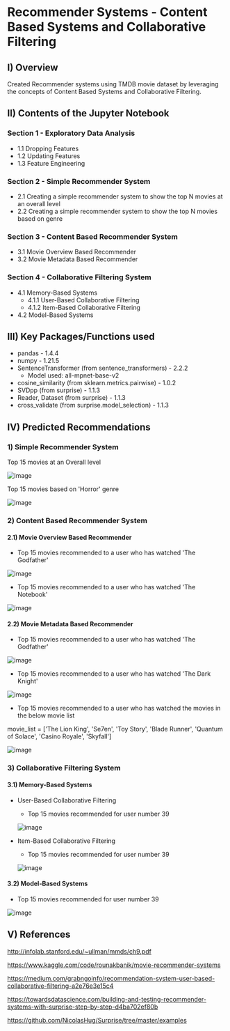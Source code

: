# Recommender Systems - Content Based Systems and Collaborative Filtering

## I) Overview

Created Recommender systems using TMDB movie dataset by leveraging the concepts of Content Based Systems and Collaborative Filtering.

## II) Contents of the Jupyter Notebook

### Section 1 - Exploratory Data Analysis
- 1.1 Dropping Features
- 1.2 Updating Features
- 1.3 Feature Engineering

### Section 2 - Simple Recommender System
- 2.1 Creating a simple recommender system to show the top N movies at an overall level
- 2.2 Creating a simple recommender system to show the top N movies based on genre

### Section 3 - Content Based Recommender System
- 3.1 Movie Overview Based Recommender
- 3.2 Movie Metadata Based Recommender

### Section 4 - Collaborative Filtering System
- 4.1 Memory-Based Systems
  - 4.1.1 User-Based Collaborative Filtering
  - 4.1.2 Item-Based Collaborative Filtering
- 4.2 Model-Based Systems
  
## III) Key Packages/Functions used
 
- pandas - 1.4.4
- numpy - 1.21.5
- SentenceTransformer (from sentence_transformers) - 2.2.2
  - Model used: all-mpnet-base-v2
- cosine_similarity (from sklearn.metrics.pairwise) - 1.0.2
- SVDpp (from surprise) - 1.1.3
- Reader, Dataset (from surprise) - 1.1.3
- cross_validate (from surprise.model_selection) - 1.1.3

## IV) Predicted Recommendations

### 1) Simple Recommender System

Top 15 movies at an Overall level

![image](https://user-images.githubusercontent.com/104417912/203612892-4bb74b0a-2f0b-4dbb-8e4f-ae7f5666cc9b.png)

Top 15 movies based on 'Horror' genre 

![image](https://user-images.githubusercontent.com/104417912/203615171-cd6a97d1-22ba-4ad3-9811-b2cd501b7de4.png)

### 2) Content Based Recommender System

#### 2.1) Movie Overview Based Recommender 

- Top 15 movies recommended to a user who has watched 'The Godfather'

![image](https://user-images.githubusercontent.com/104417912/203613803-ed43dce0-1489-417a-b154-c8ed47958d1c.png)

- Top 15 movies recommended to a user who has watched 'The Notebook'

![image](https://user-images.githubusercontent.com/104417912/203614064-45e34bf1-965c-4f8f-904e-f1b6de15ec6f.png)

#### 2.2) Movie Metadata Based Recommender

- Top 15 movies recommended to a user who has watched 'The Godfather'

![image](https://user-images.githubusercontent.com/104417912/203614858-7d3babc8-f8e8-408a-8a22-5fafd95ab9e5.png)

- Top 15 movies recommended to a user who has watched 'The Dark Knight'

![image](https://user-images.githubusercontent.com/104417912/203614558-277061d6-a616-4a14-8d27-6c6a19e32c7c.png)

- Top 15 movies recommended to a user who has watched the movies in the below movie list

movie_list = ['The Lion King', 'Se7en', 'Toy Story', 'Blade Runner', 'Quantum of Solace', 'Casino Royale', 'Skyfall']

![image](https://user-images.githubusercontent.com/104417912/203616491-6bbba44f-a76d-4325-a075-0c0ff4998ad9.png)




### 3) Collaborative Filtering System

#### 3.1) Memory-Based Systems

- User-Based Collaborative Filtering

  - Top 15 movies recommended for user number 39
  
  ![image](https://user-images.githubusercontent.com/104417912/203617503-a3a6c9a1-b805-46d5-9214-54de675d6cd6.png)

- Item-Based Collaborative Filtering

  - Top 15 movies recommended for user number 39
  
  ![image](https://user-images.githubusercontent.com/104417912/203617620-3adc3627-6034-4658-acc9-55bc81eb6e5e.png)

#### 3.2) Model-Based Systems

- Top 15 movies recommended for user number 39

![image](https://user-images.githubusercontent.com/104417912/203617712-402b0b40-c15f-43ed-bdeb-b68a934098c4.png)

## V) References 

http://infolab.stanford.edu/~ullman/mmds/ch9.pdf 

https://www.kaggle.com/code/rounakbanik/movie-recommender-systems 

https://medium.com/grabngoinfo/recommendation-system-user-based-collaborative-filtering-a2e76e3e15c4 

https://towardsdatascience.com/building-and-testing-recommender-systems-with-surprise-step-by-step-d4ba702ef80b 

https://github.com/NicolasHug/Surprise/tree/master/examples
